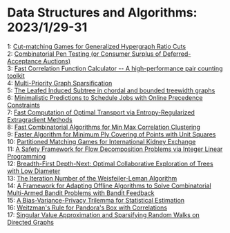 # Data Structures and Algorithms: 2023/1/29-31  
1: [Cut-matching Games for Generalized Hypergraph Ratio Cuts](https://doi.org/10.48550/arXiv.2301.12274)  
2: [Combinatorial Pen Testing (or Consumer Surplus of Deferred-Acceptance  Auctions)](https://doi.org/10.48550/arXiv.2301.12462)  
3: [Fast Correlation Function Calculator -- A high-performance pair counting  toolkit](https://doi.org/10.48550/arXiv.2301.12557)  
4: [Multi-Priority Graph Sparsification](https://doi.org/10.48550/arXiv.2301.12563)  
5: [The Leafed Induced Subtree in chordal and bounded treewidth graphs](https://doi.org/10.48550/arXiv.2301.12783)  
6: [Minimalistic Predictions to Schedule Jobs with Online Precedence  Constraints](https://doi.org/10.48550/arXiv.2301.12863)  
7: [Fast Computation of Optimal Transport via Entropy-Regularized  Extragradient Methods](https://doi.org/10.48550/arXiv.2301.13006)  
8: [Fast Combinatorial Algorithms for Min Max Correlation Clustering](https://doi.org/10.48550/arXiv.2301.13079)  
9: [Faster Algorithm for Minimum Ply Covering of Points with Unit Squares](https://doi.org/10.48550/arXiv.2301.13108)  
10: [Partitioned Matching Games for International Kidney Exchange](https://doi.org/10.48550/arXiv.2301.13181)  
11: [A Safety Framework for Flow Decomposition Problems via Integer Linear  Programming](https://doi.org/10.48550/arXiv.2301.13245)  
12: [Breadth-First Depth-Next: Optimal Collaborative Exploration of Trees  with Low Diameter](https://doi.org/10.48550/arXiv.2301.13307)  
13: [The Iteration Number of the Weisfeiler-Leman Algorithm](https://doi.org/10.48550/arXiv.2301.13317)  
14: [A Framework for Adapting Offline Algorithms to Solve Combinatorial  Multi-Armed Bandit Problems with Bandit Feedback](https://doi.org/10.48550/arXiv.2301.13326)  
15: [A Bias-Variance-Privacy Trilemma for Statistical Estimation](https://doi.org/10.48550/arXiv.2301.13334)  
16: [Weitzman's Rule for Pandora's Box with Correlations](https://doi.org/10.48550/arXiv.2301.13534)  
17: [Singular Value Approximation and Sparsifying Random Walks on Directed  Graphs](https://doi.org/10.48550/arXiv.2301.13541)  